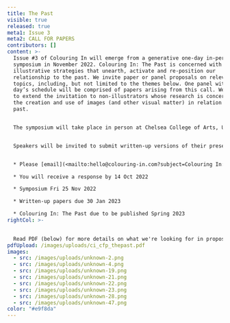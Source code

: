 ```yaml
---
title: The Past
visible: true
released: true
meta1: Issue 3
meta2: CALL FOR PAPERS
contributors: []
content: >-
  Issue #3 of Colouring In will emerge from a generative one-day in-person
  symposium in November 2022. Colouring In: The Past is concerned with
  illustrative strategies that unearth, activate and re-position our
  relationship to the past. We invite paper or panel proposals on relevant
  topics, including, but not limited to the themes below. One panel within the
  day’s schedule will be comprised of papers arising from this call. We are keen
  to extend the invitation to non-illustrators whose research is concerned with
  the creation and use of images (and other visual matter) in relation to the
  past. 


  The symposium will take place in person at Chelsea College of Arts, UAL, London, UK. We are happy to consider online presentations if travel is not possible for individual speakers, but we very much encourage on-site attendance in order to fully participate in the discussion.


  Speakers will be invited to submit written-up versions of their presentations for inclusion in Issue #3 of Colouring In.


  * Please [email](<mailto:hello@colouring-in.com?subject=Colouring In: Call for papers (The Past)>) Abstract proposals of 300 words by 30 Sept 2022

  * You will receive a response by 14 Oct 2022

  * Symposium Fri 25 Nov 2022

  * Written-up papers due 30 Jan 2023

  * Colouring In: The Past due to be published Spring 2023
rightCol: >-
  

  Read PDF (below) for more details on what we're looking for in proposals  [](https://en.wikipedia.org/wiki/%E2%86%93#:~:text=The%20arrow%20symbol%20%E2%86%93%20may,control%20key%2C%20an%20arrow%20key)[](https://en.wikipedia.org/wiki/%E2%86%93#:~:text=The%20arrow%20symbol%20%E2%86%93%20may,control%20key%2C%20an%20arrow%20key)↓↓
pdfUpload: /images/uploads/ci_cfp_thepast.pdf
images:
  - src: /images/uploads/unknown-2.png
  - src: /images/uploads/unknown-4.png
  - src: /images/uploads/unknown-19.png
  - src: /images/uploads/unknown-21.png
  - src: /images/uploads/unknown-22.png
  - src: /images/uploads/unknown-23.png
  - src: /images/uploads/unknown-28.png
  - src: /images/uploads/unknown-47.png
color: "#e9f8da"
---
```

